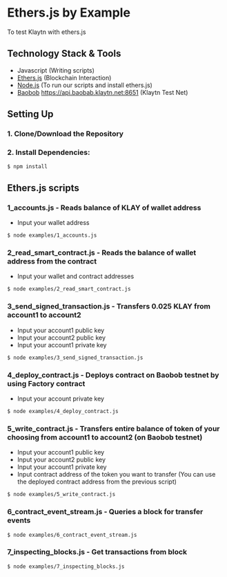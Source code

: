# Ethers.js by Example
To test Klaytn with ethers.js

## Technology Stack & Tools

- Javascript (Writing scripts)
- [Ethers.js](https://docs.ethers.io/v5/) (Blockchain Interaction)
- [Node.js](https://nodejs.org/en/) (To run our scripts and install ethers.js)
- [Baobob](https://baobab.scope.klaytn.com/) https://api.baobab.klaytn.net:8651 (Klaytn Test Net)

## Setting Up
### 1. Clone/Download the Repository

### 2. Install Dependencies:
```
$ npm install
```

## Ethers.js scripts

### 1_accounts.js - Reads balance of KLAY of wallet address
- Input your wallet address
```
$ node examples/1_accounts.js
```

### 2_read_smart_contract.js - Reads the balance of wallet address from the contract
- Input your wallet and contract addresses
```
$ node examples/2_read_smart_contract.js
```

### 3_send_signed_transaction.js - Transfers 0.025 KLAY from account1 to account2 
- Input your account1 public key
- Input your account2 public key
- Input your account1 private key
```
$ node examples/3_send_signed_transaction.js
```

### 4_deploy_contract.js - Deploys contract on Baobob testnet by using Factory contract
- Input your account private key
```
$ node examples/4_deploy_contract.js
```

### 5_write_contract.js - Transfers entire balance of token of your choosing from account1 to account2 (on Baobob testnet)
- Input your account1 public key
- Input your account2 public key
- Input your account1 private key
- Input contract address of the token you want to transfer (You can use the deployed contract address from the previous script)
```
$ node examples/5_write_contract.js
```

### 6_contract_event_stream.js - Queries a block for transfer events
```
$ node examples/6_contract_event_stream.js
```

### 7_inspecting_blocks.js - Get transactions from block
```
$ node examples/7_inspecting_blocks.js
```